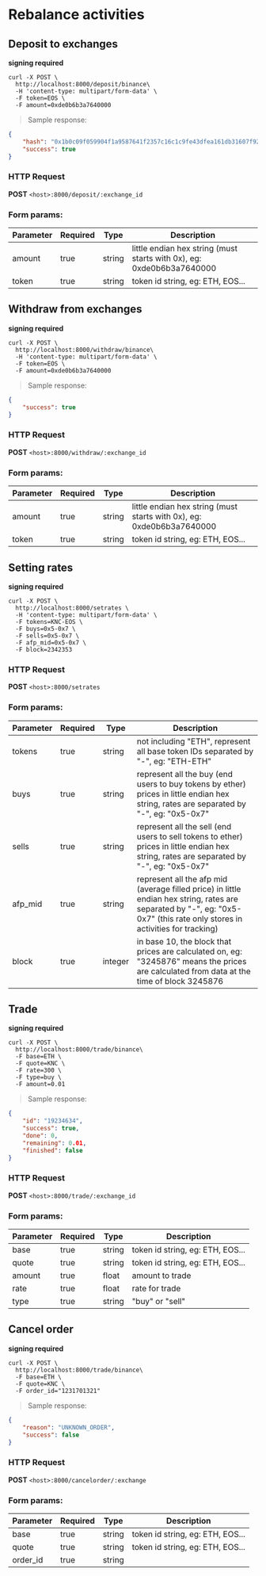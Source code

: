 # Rebalance activities

## Deposit to exchanges 

**signing required**

```shell
curl -X POST \
  http://localhost:8000/deposit/binance\
  -H 'content-type: multipart/form-data' \
  -F token=EOS \
  -F amount=0xde0b6b3a7640000
```

> Sample response:

```json
{
    "hash": "0x1b0c09f059904f1a9587641f2357c16c1c9fe43dfea161db31607f9221b0cfbb",
    "success": true
}
```

### HTTP Request

**POST**
`<host>:8000/deposit/:exchange_id`

### Form params:

Parameter | Required | Type | Description
--------- | -------- | ---- | -----------
amount | true | string | little endian hex string (must starts with 0x), eg: 0xde0b6b3a7640000
token | true |  string | token id string, eg: ETH, EOS...

## Withdraw from exchanges

**signing required**

```shell
curl -X POST \
  http://localhost:8000/withdraw/binance\
  -H 'content-type: multipart/form-data' \
  -F token=EOS \
  -F amount=0xde0b6b3a7640000
```

> Sample response:

```json
{
    "success": true
}
```

### HTTP Request

**POST**
`<host>:8000/withdraw/:exchange_id`


### Form params:

Parameter | Required | Type | Description
--------- | -------- | ---- | -----------
amount | true | string | little endian hex string (must starts with 0x), eg: 0xde0b6b3a7640000
token | true | string | token id string, eg: ETH, EOS...

## Setting rates 

**signing required**

```shell
curl -X POST \
  http://localhost:8000/setrates \
  -H 'content-type: multipart/form-data' \
  -F tokens=KNC-EOS \
  -F buys=0x5-0x7 \
  -F sells=0x5-0x7 \
  -F afp_mid=0x5-0x7 \
  -F block=2342353
```

### HTTP Request

**POST**
`<host>:8000/setrates`

### Form params:

Parameter | Required | Type | Description
--------- | -------- | ---- | -----------
tokens | true |  string | not including "ETH", represent all base token IDs separated by "-", eg: "ETH-ETH"
buys | true | string | represent all the buy (end users to buy tokens by ether) prices in little endian hex string, rates are separated by "-", eg: "0x5-0x7"
sells | true | string | represent all the sell (end users to sell tokens to ether) prices in little endian hex string, rates are separated by "-", eg: "0x5-0x7"
afp_mid | true | string |  represent all the afp mid (average filled price) in little endian hex string, rates are separated by "-", eg: "0x5-0x7" (this rate only stores in activities for tracking)
block | true | integer | in base 10, the block that prices are calculated on, eg: "3245876" means the prices are calculated from data at the time of block 3245876

## Trade 

**signing required**

```shell
curl -X POST \
  http://localhost:8000/trade/binance\
  -F base=ETH \
  -F quote=KNC \
  -F rate=300 \
  -F type=buy \
  -F amount=0.01
```

> Sample response:

```json
{
    "id": "19234634",
    "success": true,
    "done": 0,
    "remaining": 0.01,
    "finished": false
}
```

### HTTP Request

**POST**
`<host>:8000/trade/:exchange_id`

### Form params:

Parameter | Required | Type | Description
--------- | -------- | ---- | -----------
base | true | string | token id string, eg: ETH, EOS...
quote | true | string | token id string, eg: ETH, EOS...
amount | true | float | amount to trade
rate | true | float | rate for trade
type | true | string |  "buy" or "sell"

## Cancel order 

**signing required**

```shell
curl -X POST \
  http://localhost:8000/trade/binance\
  -F base=ETH \
  -F quote=KNC \
  -F order_id="1231701321"
```

> Sample response:

```json
{
    "reason": "UNKNOWN_ORDER",
    "success": false
}
```

### HTTP Request

**POST**
`<host>:8000/cancelorder/:exchange`

### Form params:

Parameter | Required | Type | Description
--------- | -------- | ---- | -----------
base | true | string | token id string, eg: ETH, EOS...
quote | true | string | token id string, eg: ETH, EOS...
order_id| true | string